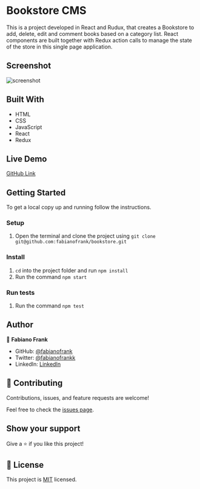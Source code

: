 # Bookstore CMS

This is a project developed in React and Rudux, that creates a Bookstore to add, delete, edit and comment books based on a category list. React components are built together with Redux action calls to manage the state of the store in this single page application.


## Screenshot

![screenshot](./public/bookstore.png)


## Built With

- HTML 
- CSS 
- JavaScript
- React
- Redux

## Live Demo

[GitHub Link](https://fabianofrank.github.io/bookstore/)


## Getting Started

To get a local copy up and running follow the instructions.


### Setup

1. Open the terminal and clone the project using `git clone git@github.com:fabianofrank/bookstore.git`


### Install

1. `cd` into the project folder and run `npm install`
2. Run the command `npm start`


### Run tests

1. Run the command `npm test`


## Author

👤 **Fabiano Frank**

- GitHub: [@fabianofrank](https://github.com/fabianofrank)
- Twitter: [@fabianofrankk](https://twitter.com/fabianofrankk)
- LinkedIn: [LinkedIn](https://www.linkedin.com/in/fabianofrank/)


## 🤝 Contributing

Contributions, issues, and feature requests are welcome!

Feel free to check the [issues page](../../issues/).


## Show your support

Give a ⭐️ if you like this project!


## 📝 License

This project is [MIT](./MIT.md) licensed.

